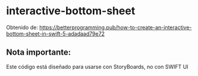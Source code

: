 # interactive-bottom-sheet

Obtenido de: https://betterprogramming.pub/how-to-create-an-interactive-bottom-sheet-in-swift-5-adadaad79e72



## Nota importante:

Este código está diseñado para usarse con StoryBoards, no con SWIFT UI
